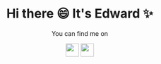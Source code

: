 <h1 align='center'>Hi there 😄 It's Edward ✨</h1>

<div display="inline-block" align="center">
  <p>You can find me on</p>
  <a href="https://www.linkedin.com/in/edward-cheng-015894229/"><img height="30px" src="https://img.shields.io/badge/LinkedIn-0077B5?style=for-the-badge&logo=linkedin&logoColor=white"></a>
  <a href="https://ed-cheng.github.io/"><img height="30px" src="https://img.shields.io/badge/GitHub-100000?style=for-the-badge&logo=github&logoColor=white"/></a>
</div>

<!--
**Ed-Cheng/Ed-Cheng** is a ✨ _special_ ✨ repository because its `README.md` (this file) appears on your GitHub profile.

Here are some ideas to get you started:

- 🔭 I’m currently working on ...
- 🌱 I’m currently learning ...
- 👯 I’m looking to collaborate on ...
- 🤔 I’m looking for help with ...
- 💬 Ask me about ...
- 📫 How to reach me: ...
- 😄 Pronouns: ...
- ⚡ Fun fact: ... 
-->
